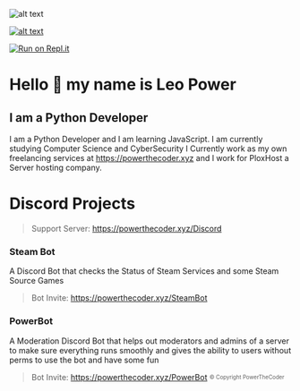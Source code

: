 <!-- ### Hi there 👋 -->

<!--
**powerthecoder/powerthecoder** is a ✨ _special_ ✨ repository because its `README.md` (this file) appears on your GitHub profile.

Here are some ideas to get you started:

- 🔭 I’m currently working on ...
- 🌱 I’m currently learning ...
- 👯 I’m looking to collaborate on ...
- 🤔 I’m looking for help with ...
- 💬 Ask me about ...
- 📫 How to reach me: ...
- 😄 Pronouns: ...
- ⚡ Fun fact: ...
-->

![alt text](https://i.powerthecoder.xyz/8zdrtgrz.PNG)
 
[![alt text](https://i.powerthecoder.xyz/lyb5wiht.PNG)](https://discord.gg/bQCZMDE)
 
[![Run on Repl.it](https://repl.it/badge/github/powerthecoder/DJS-Bot)](https://repl.it/github/powerthecoder)

# Hello 👋 my name is Leo Power
## I am a Python Developer
I am a Python Developer and I am learning JavaScript. I am currently studying Computer 
Science and CyberSecurity I Currently work as my own freelancing services at 
https://powerthecoder.xyz and I work for PloxHost a Server hosting company.

# Discord Projects
> Support Server: https://powerthecoder.xyz/Discord
### Steam Bot
A Discord Bot that checks the Status of Steam Services and some Steam Source Games
> Bot Invite: https://powerthecoder.xyz/SteamBot


### PowerBot
A Moderation Discord Bot that helps out moderators and admins of a server to make sure everything runs smoothly
and gives the ability to users without perms to use the bot and have some fun
> Bot Invite: https://powerthecoder.xyz/PowerBot 
<sub><sup>© Copyright PowerTheCoder </sup></sub>

<!-- ### Roblox Status
A Discord Bot that checks the status of roblox services and reports it to you live in your very own discord server
> Bot Invite: https://powerthecoder.xyz/RobloxBot
-->  

